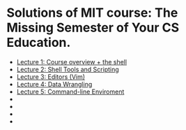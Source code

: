 # Solutions of MIT course: The Missing Semester of Your CS Education.

- [Lecture 1: Course overview + the shell](./Lecture_1)
- [Lecture 2: Shell Tools and Scripting](./Lecture_2)
- [Lecture 3: Editors (Vim)](./Lecture_3)
- [Lecture 4: Data Wrangling](./Lecture_4)
- [Lecture 5: Command-line Enviroment](./Lecture_5)
-
-
-
-
